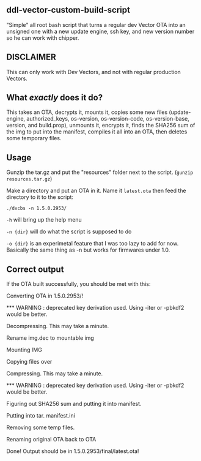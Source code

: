 ## ddl-vector-custom-build-script
"Simple" all root bash script that turns a regular dev Vector OTA into an unsigned one with a new update engine, ssh key, and new version number so he can work with chipper.

## **DISCLAIMER**

This can only work with Dev Vectors, and not with regular production Vectors.

## What *exactly* does it do?

This takes an OTA, decrypts it, mounts it, copies some new files (update-engine, authorized_keys, os-version, os-version-code, os-version-base, version, and build.prop), unmounts it, encrypts it, finds the SHA256 sum of the img to put into the manifest, compiles it all into an OTA, then deletes some temporary files.

## Usage

Gunzip the tar.gz and put the "resources" folder next to the script. (`gunzip resources.tar.gz`)

Make a directory and put an OTA in it. Name it `latest.ota` then feed the directory to it to the script:

`./dvcbs -n 1.5.0.2953/`

`-h` will bring up the help menu

`-n {dir}` will do what the script is supposed to do

`-o {dir}` is an experimetal feature that I was too lazy to add for now. Basically the same thing as -n but works for firmwares under 1.0.

## Correct output

If the OTA built successfully, you should be met with this:

Converting OTA in 1.5.0.2953/!

*** WARNING : deprecated key derivation used.
Using -iter or -pbkdf2 would be better.

Decompressing. This may take a minute.

Rename img.dec to mountable img

Mounting IMG

Copying files over

Compressing. This may take a minute.

*** WARNING : deprecated key derivation used.
Using -iter or -pbkdf2 would be better.

Figuring out SHA256 sum and putting it into manifest.

Putting into tar.
manifest.ini

Removing some temp files.

Renaming original OTA back to OTA

Done! Output should be in 1.5.0.2953/final/latest.ota!


